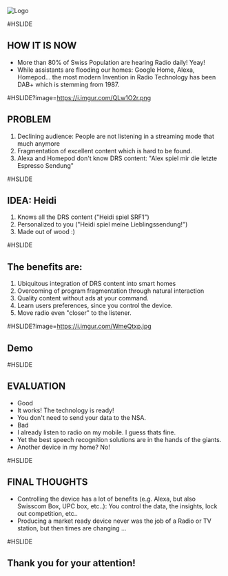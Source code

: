 
![Logo](https://i.imgur.com/fTBwyLl.jpg "Lets shake things up in the radio world!")

#HSLIDE
## HOW IT IS NOW

- More than 80% of Swiss Population are hearing Radio daily! Yeay!
- While assistants are flooding our homes: Google Home, Alexa, Homepod... the most modern Invention in Radio Technology has been DAB+ which is stemming from 1987.

#HSLIDE?image=https://i.imgur.com/QLw1O2r.png
## PROBLEM

1. Declining audience: People are not listening in a streaming mode that much anymore
2. Fragmentation of excellent content which is hard to be found.
3. Alexa and Homepod don't know DRS content: "Alex spiel mir die letzte Espresso Sendung"

#HSLIDE
## IDEA: Heidi


1. Knows all the DRS content ("Heidi spiel SRF1")
2. Personalized to you ("Heidi spiel meine Lieblingssendung!")
3. Made out of wood :)

#HSLIDE
## The benefits are:

1. Ubiquitous integration of DRS content into smart homes
2. Overcoming of program fragmentation through natural interaction
3. Quality content without ads at your command.
4. Learn users preferences, since you control the device.
5. Move radio even "closer" to the listener.

#HSLIDE?image=https://i.imgur.com/WmeQtxp.jpg
## Demo

#HSLIDE
## EVALUATION

- Good
 - It works! The technology is ready!
 - You don't need to send your data to the NSA.
- Bad
 - I already listen to radio on my mobile. I guess thats fine.
 - Yet the best speech recognition solutions are in the hands of the giants.
 - Another device in my home? No!

#HSLIDE
## FINAL THOUGHTS

- Controlling the device has a lot of benefits (e.g. Alexa, but also Swisscom Box, UPC box, etc..): You control the data, the insights, lock out competition, etc..
- Producing a market ready device never was the job of a Radio or TV station, but then times are changing ...

#HSLIDE
## Thank you for your attention!
